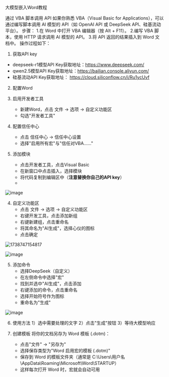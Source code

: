 大模型嵌入Word教程

通过 VBA 脚本调用 API
如果你熟悉 VBA（Visual Basic for Applications），可以通过编写脚本调用 AI 模型的 API（如 OpenAI API 或 DeepSeek API、硅基流动平台）。
步骤：
1.在 Word 中打开 VBA 编辑器（按 Alt + F11）。
2.编写 VBA 脚本，使用 HTTP 请求调用 AI 模型的 API。
3.将 API 返回的结果插入到 Word 文档中。
操作过程如下：
1. 获取API key
- deepseek-r1模型API Key获取地址：https://www.deepseek.com/
- qwen2.5模型API Key获取地址：https://bailian.console.aliyun.com/
- 硅基流动API Key获取地址： https://cloud.siliconflow.cn/i/Ru1ycUvf 

2. 配置Word
1. 启用开发者工具
   - 新建Word，点击 文件 -> 选项 -> 自定义功能区
   - 勾选"开发者工具"

2. 配置信任中心
   - 点击 信任中心 -> 信任中心设置
   - 选择"启用所有宏"与"信任对VBA......"

3. 添加模块
   - 点击开发者工具，点击Visual Basic
   - 在新窗口中点击插入，选择模块
   - 将代码复制到编辑区中（**注意替换你自己的API key**）
   - 
![image](https://github.com/user-attachments/assets/1735fd66-38eb-42a4-88f9-385590d25baf)

4. 自定义功能区
   - 点击 文件 -> 选项 -> 自定义功能区
   - 右键开发工具，点击添加新组
   - 右键新建组，点击重命名
   - 将其命名为"AI生成"，选择心仪的图标
   - 点击确定

![1738747154817](https://github.com/user-attachments/assets/6b2caf31-05b6-4217-b6e5-562001fe1460)

![image](https://github.com/user-attachments/assets/7256012a-2a27-419e-918d-a58bcb6de19f)

5. 添加命令
   - 选择DeepSeek（自定义）
   - 在左侧命令中选择"宏"
   - 找到并选中"AI生成"，点击添加
   - 右键添加的命令，点击重命名
   - 选择开始符号作为图标
   - 重命名为"生成"

![image](https://github.com/user-attachments/assets/a3e3ebfc-d05d-4b52-90c3-535efd9e61d9)

6. 使用方法
1）选中需要处理的文字
2）点击"生成"按钮
3）等待大模型响应

7. 创建模板
   将你的文档另存为 Word 模板 (.dotm)：
   - 点击"文件" → "另存为"
   - 选择保存类型为"Word 启用宏的模板 (.dotm)"
   - 保存到 Word 的模板文件夹（通常是 C:\Users\用户名\AppData\Roaming\Microsoft\Word\STARTUP）
   - 这样每次打开 Word 时，宏就会自动可用




